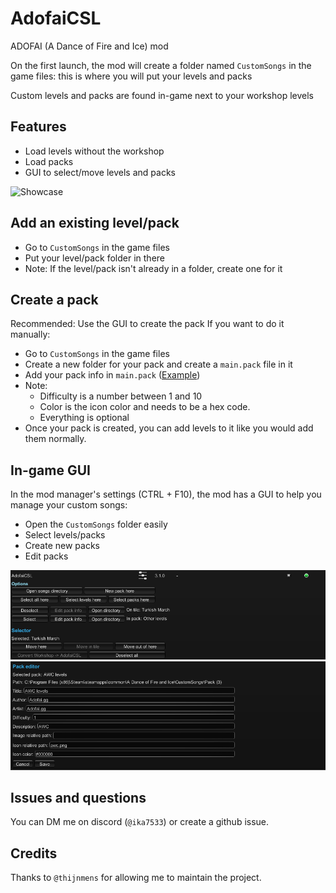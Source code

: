 # AdofaiCSL
ADOFAI (A Dance of Fire and Ice) mod

On the first launch, the mod will create a folder named `CustomSongs` in the game files: this is where you will put your levels and packs

Custom levels and packs are found in-game next to your workshop levels

## Features
- Load levels without the workshop
- Load packs
- GUI to select/move levels and packs

![Showcase](./assets/showcase.gif)

## Add an existing level/pack
- Go to `CustomSongs` in the game files
- Put your level/pack folder in there
- Note: If the level/pack isn't already in a folder, create one for it

## Create a pack
Recommended: Use the GUI to create the pack
If you want to do it manually:
- Go to `CustomSongs` in the game files
- Create a new folder for your pack and create a `main.pack` file in it
- Add your pack info in `main.pack` ([Example](./example.pack))
- Note:
  - Difficulty is a number between 1 and 10
  - Color is the icon color and needs to be a hex code.
  - Everything is optional
- Once your pack is created, you can add levels to it like you would add them normally.

## In-game GUI
In the mod manager's settings (CTRL + F10), the mod has a GUI to help you manage your custom songs:
- Open the `CustomSongs` folder easily
- Select levels/packs
- Create new packs
- Edit packs

![GUI](./assets/gui.png)
![Pack editor](./assets/packeditor.png)

## Issues and questions
You can DM me on discord (`@ika7533`) or create a github issue.

## Credits
Thanks to `@thijnmens` for allowing me to maintain the project.
